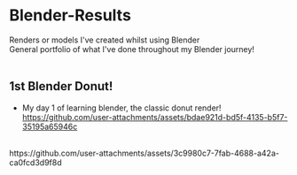 # Blender-Results
Renders or models I've created whilst using Blender
<br/>
General portfolio of what I've done throughout my Blender journey!
<br/>
<br/>
## 1st Blender Donut!
- My day 1 of learning blender, the classic donut render! <br/>
https://github.com/user-attachments/assets/bdae921d-bd5f-4135-b5f7-35195a65946c
<br/>
https://github.com/user-attachments/assets/3c9980c7-7fab-4688-a42a-ca0fcd3d9f8d

